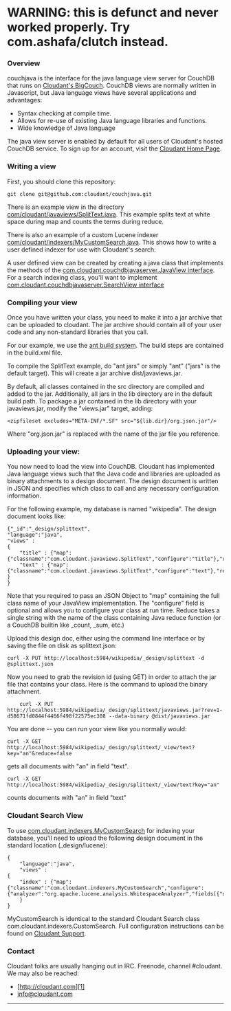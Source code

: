 # WARNING: this is defunct and never worked properly. Try com.ashafa/clutch instead.

### Overview

couchjava is the interface for the java language view server for CouchDB that runs on [Cloudant's BigCouch][1].  CouchDB views are normally written in Javascript, but Java language views have several applications and advantages:

 * Syntax checking at compile time.
 * Allows for re-use of existing Java language libraries and functions.
 * Wide knowledge of Java language

The java view server is enabled by default for all users of Cloudant's hosted CouchDB service.  To sign up for an account, visit the [Cloudant Home Page][1].

### Writing a view

First, you should clone this repository:

	git clone git@github.com:cloudant/couchjava.git

There is an example view in the directory [com/cloudant/javaviews/SplitText.java][3].  This example splits text at white space during map and counts the terms during reduce.   

There is also an example of a custom Lucene indexer [com/cloudant/indexers/MyCustomSearch.java][6].  This shows how to write a user defined indexer for use with Cloudant's search.

A user defined view can be created by creating a java class that implements the methods of the [com.cloudant.couchdbjavaserver.JavaView interface][2].  For a search indexing class, you'll want to implement [com.cloudant.couchdbjavaserver.SearchView interface][7]

### Compiling your view

Once you have written your class, you need to make it into a jar archive that can be uploaded to cloudant.  The jar archive should contain all of your user code and any non-standard libraries that you call.  

For our example, we use the [ant build system][4].  The build steps are contained in the build.xml file.

To compile the SplitText example, do "ant jars" or simply "ant" ("jars" is the default target).  This will create a jar archive dist/javaviews.jar.

By default, all classes contained in the src directory are compiled and added to the jar.  Additionally, all jars in the lib directory are in the default build path.  To package a jar contained in the lib directory with your javaviews.jar, modify the "views.jar" target, adding:

	<zipfileset excludes="META-INF/*.SF" src="${lib.dir}/org.json.jar"/>

Where "org.json.jar" is replaced with the name of the jar file you reference.

### Uploading your view:

You now need to load the view into CouchDB.  Cloudant has implemented Java language views such that the Java code and libraries are uploaded as binary attachments to a design document.  The design document is written in JSON and specifies which class to call and any necessary configuration information.   


For the following example, my database is named "wikipedia".  The design document looks like:


    {"_id":"_design/splittext",
    "language":"java",
    "views" :
	{
		"title" : {"map":{"classname":"com.cloudant.javaviews.SplitText","configure":"title"},"reduce":"com.cloudant.javaviews.SplitText"},
		"text" : {"map":{"classname":"com.cloudant.javaviews.SplitText","configure":"text"},"reduce":"com.cloudant.javaviews.SplitText"}
	}
    }

Note that you required to pass an JSON Object to "map" containing the full class name of your JavaView implementation.  The "configure" field is optional and allows you to configure your class at run time.  Reduce takes a single string with the name of the class containing Java reduce function (or a CouchDB builtin like _count, _sum, etc.)

Upload this design doc, either using the command line interface or by saving the file on disk as splittext.json:

	curl -X PUT http://localhost:5984/wikipedia/_design/splittext -d @splittext.json

Now you need to grab the revision id (using GET) in order to attach the jar file that contains your class.  Here is the command to upload the binary attachment.

    	curl -X PUT http://localhost:5984/wikipedia/_design/splittext/javaviews.jar?rev=1-d58671fd0844f4466f498f22575ec308 --data-binary @dist/javaviews.jar

You are done -- you can run your view like you normally would:

	curl -X GET http://localhost:5984/wikipedia/_design/splittext/_view/text?key="an"&reduce=false

gets all documents with "an" in field "text".

	curl -X GET http://localhost:5984/wikipedia/_design/splittext/_view/text?key="an"

counts documents with "an" in field "text"

### Cloudant Search View

To use [com.cloudant.indexers.MyCustomSearch][6] for indexing your database, you'll need to upload the following design document in the standard location (_design/lucene):

    {
        "language":"java",
        "views" : 
	{
	    "index" : {"map":{"classname":"com.cloudant.indexers.MyCustomSearch","configure":{"analyzer":"org.apache.lucene.analysis.WhitespaceAnalyzer","fields[{"name":".*","lucenename":"all","type":"string","regexp":true}]}},"reduce":"_count"}
	    }    
    }

MyCustomSearch is identical to the standard Cloudant Search class com.cloudant.indexers.CustomSearch.  Full configuration instructions can be found on [Cloudant Support][8].


### Contact

Cloudant folks are usually hanging out in IRC.  Freenode, channel #cloudant.  We may also be reached:

 * [http://cloudant.com][1]
 * [info@cloudant.com][5]

----

[1]: http://www.cloudant.com
[2]: https://cloudant.com/doc/javaviews/com/cloudant/couchdbjavaserver/JavaView.html
[3]: https://cloudant.com/doc/javaviews/com/cloudant/javaviews/SplitText.html
[4]: http://ant.apache.org/
[5]: mailto:info@cloudant.com
[6]: https://cloudant.com/doc/javaviews/com/cloudant/indexers/MyCustomSearch.html
[7]: https://cloudant.com/doc/javaviews/com/cloudant/couchdbjavaserver/SearchView.html
[8]: http://support.cloudant.com/faqs/search/search-indexing